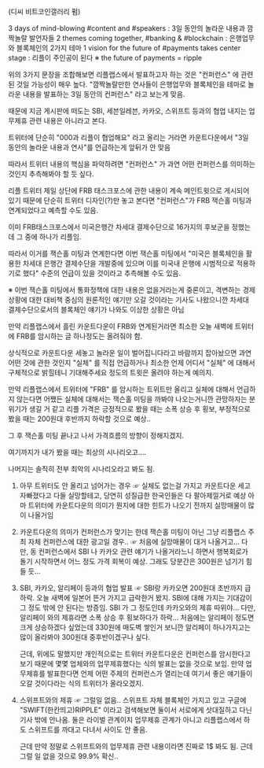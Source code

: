 (디씨 비트코인갤러리 펌)

3 days of mind-blowing #content and #speakers : 3일 동안의 놀라운 내용과 깜짝놀랄 발언자들
2 themes coming together, #banking & #blockchain : 은행업무와 블록체인의 2가지 테마
1 vision for the future of #payments takes center stage : 리플이 주인공이 된다
 ※ the future of payments = ripple

위의 3가지 문장을 조합해보면 리플랩스에서 발표하고자 하는 것은 "컨퍼런스" 에 관련된 것일 가능성이 매우 높다.
"깜짝놀랄만한 연사들이 은행업무와 블록체인을 테마로 놀라운 내용을 발표하는 3일 동안의 컨퍼런스" 라고 보는게 맞음.

때문에 지금 게시판에 떠도는 SBI, 세븐일레븐, 카카오, 스위프트 등과의 협업 내지는 업무제휴 관련 내용은 아니라고 본다.

트위터에 단순히 "000과 리플이 협업해요" 라고 올리는 거라면 카운트다운에서 "3일 동안의 놀라운 내용과 연사"를 언급하는게
앞뒤가 안 맞음

따라서 트위터 내용의 핵심을 파악하려면 "컨퍼런스" 가 과연 어떤 컨퍼런스를 의미하는것인지 추측해봐야 할 듯 싶다.

리플 트위터 제일 상단에 FRB 태스크포스에 관한 내용이 계속 메인트윗으로 게시되어 있기 때문에
단순히 트위터 디자인(?)만 놓고 본다면 "컨퍼런스"가 FRB 잭슨홀 미팅과 연계되었다고 예측할 수도 있음.

이미 FRB태스크포스에서 미국은행간 차세대 결제수단으로 16가지의 후보군을 정했는데 그 중에 하나가 리플임.

따라서 이거를 잭슨홀 미팅과 연계한다면 이번 잭슨홀 미팅에서 "미국은 블록체인을 활용한 차세대 은행간 결제수단을
개발중에 있으며 이를 미국내 은행에 시범적으로 적용하기로 했다" 수준의 언급이 있을 것이라고 추측해볼 수도 있음.

※ 이번 잭슨홀 미팅에서 통화정책에 대한 내용은 없을거라는게 중론이고, 격변하는 경제상황에 대한 대비책 중심의
    원론적인 얘기만 오갈 것이라는 기사도 나왔으니깐 차세대 결제수단으로서의 블록체인 얘기가 나와도 이상한 상황은 아님

만약 리플랩스에서 흘린 카운트다운이 FRB와 연계된거라면 최소한 오늘 새벽에 트위터에 FRB를 암시하는 글 하나정도는 올려줘야 함.

상식적으로 카운트다운 세놓고 놀라운 일이 벌어집니다라고 바람까지 잡아놨으면 과연 어떤 것에 관한 것인지 "실체" 를 직접 언급하거나
최소한 언제 어디서 "실체" 에 대해서 구체적으로 밝힐테니 기대해주세요 정도의 트윗은 올려야 하는게 예의지.

만약 리플랩스에서 트위터에 "FRB" 를 암시하는 트위트만 올리고 실체에 대해서 언급하지 않는다면
어쨌든 실체에 대해서는 잭슨홀 미팅을 까봐야 나오는거니깐 관망하자는 분위기가 생길 거 같고
리플 가격은 긍정적으로 봤을 때는 소폭 상승 후 횡보, 부정적으로 봤을 때는 200원대 후반까지 하락할 것으로 예상..

그 후 잭슨홀 미팅 끝나고 나서 가격흐름의 방향이 정해지겠지.

여기까지가 내가 봤을 때는 최상의 시나리오고....

나머지는 솔직히 전부 최악의 시나리오라고 봐도 됨.

1. 아무 트위터도 안 올리고 넘어가는 경우
☞ 실체도 없는걸 가지고 카운트다운 세고 자빠졌다고 다들 실망할테고, 당연히 성질급한 한국인들은 다 팔아제낄거로 예상
    아마 트위터에 카운트다운의 의미가 뭔지에 대한 힌트가 나오기 전까지 실망매물이 많이 나올거임

2. 카운트다운의 의미가 컨퍼런스가 맞기는 한데 잭슨홀 미팅이 아닌 그냥 리플랩스 주최 자체 컨퍼런스에 대한 광고일 경우..
☞ 처음에 실망매물이 대거 나올거고... 다만, 동 컨퍼런스에서 SBI 나 카카오 관련 얘기가 나올거라느니 하면서
    행복회로가 돌기 시작하면서 어느 정도 가격 회복이 예상. 그래도 당분간은 300원은 넘기기 힘들 듯...

3. SBI, 카카오, 알리페이 등과의 협업 발표
☞ SBI랑 카카오면 200원대 초반까지 급하락. 오늘 새벽에 일본어 뜬거 가지고 급락한거 봤지. SBI에 대해 가지는 기대감이
    그 정도 밖에 안 된다는 방증임. SBI 가 그 정도인데 카카오와의 제휴 따위야... 다만, 알리페이 와의 제휴라면
    소폭 상승 후 횡보하다가 하락... 처음에는 알리페이 정도면 크게 상승하겠다 싶었는데 330원에 매도벽 쌓인거 보니깐
    알리페이 하나가지고는 많이 올라봐야 300원대 중후반이겠구나 싶다.
 
   근데, 위에도 말했지만 개인적으로는 트위터 카운트다운은 컨퍼런스를 암시한다고 보기 때문에 몇몇 업체와의 업무제휴했다는 식의
   발표는 없을 것으로 보임. 만약 업무제휴를 발표한다면 언제 어떤 주제의 컨퍼런스가 열리는데 여기서 좋은 얘기들이 오갈 것이다라는 식의
   트위터가 올라오겠지.

4. 스위프트와의 제휴
☞ 그럴일 없음.. 스위프트 자체 블록체인 가지고 있고 구글에 "SWIFT(한칸띄고)RIPPLE" 이라고 검색해보면
    둘이서 서로에게 삿대질하고 다닌 기사 밖에 안나옴. 둘은 라이벌 관계이지 업무제휴 관계가 아니고
    리플랩스에서 하도 스위프트를 까대고 다녀서 사이도 안 좋음.

    근데 만약 정말로 스위프트와의 업무제휴 관련 내용이라면 진짜로 1$ 봐도 됨. 근데 그럴 일 없을 것으로 99.9% 확신..
